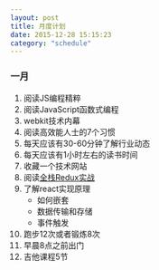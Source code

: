 ```yaml
---
layout: post
title: 月度计划
date: 2015-12-28 15:15:23
category: "schedule"
---
```


### 一月

1. 阅读JS编程精粹
2. 阅读JavaScript函数式编程
3. webkit技术内幕
3. 阅读高效能人士的7个习惯
4. 每天应该有30-60分钟了解行业动态
5. 每天应该有1小时左右的读书时间
6. 收藏一个技术网站
7. 阅读[全栈Redux实战](http://blog.kazaff.me/2015/10/08/%5B%E8%AF%91%5D%E5%85%A8%E6%A0%88Redux%E5%AE%9E%E6%88%98/)
8. 了解react实现原理
	- 如何嵌套
	- 数据传输和存储
	- 事件触发
9. 跑步12次或者锻炼8次
10. 早晨8点之前出门
11. 吉他课程5节


